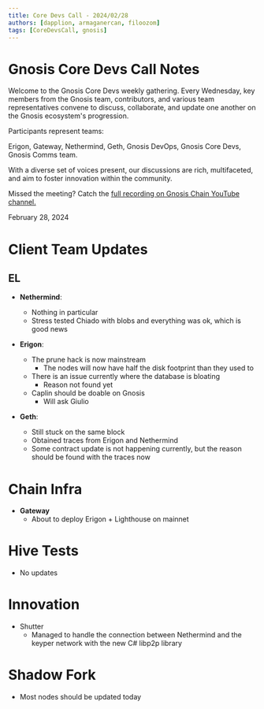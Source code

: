 ```yaml
---
title: Core Devs Call - 2024/02/28
authors: [dapplion, armaganercan, filoozom]
tags: [CoreDevsCall, gnosis]
---
```


# Gnosis Core Devs Call Notes

Welcome to the Gnosis Core Devs weekly gathering. Every Wednesday, key members from the Gnosis team, contributors, and various team representatives convene to discuss, collaborate, and update one another on the Gnosis ecosystem's progression.

Participants represent teams:

Erigon, Gateway, Nethermind, Geth, Gnosis DevOps, Gnosis Core Devs, Gnosis Comms team.

With a diverse set of voices present, our discussions are rich, multifaceted, and aim to foster innovation within the community.

Missed the meeting? Catch the [full recording on Gnosis Chain YouTube channel.](https://youtu.be/njuG-t3oTns)

February 28, 2024

# Client Team Updates
## EL

* **Nethermind**: 
  * Nothing in particular
  * Stress tested Chiado with blobs and everything was ok, which is good news

* **Erigon**: 
  * The prune hack is now mainstream
    * The nodes will now have half the disk footprint than they used to
  * There is an issue currently where the database is bloating
    * Reason not found yet
  * Caplin should be doable on Gnosis
    * Will ask Giulio

* **Geth**:
  * Still stuck on the same block
  * Obtained traces from Erigon and Nethermind
  * Some contract update is not happening currently, but the reason should be found with the traces now

# Chain Infra

* **Gateway**
  * About to deploy Erigon + Lighthouse on mainnet

# Hive Tests

* No updates

# Innovation

* Shutter
  * Managed to handle the connection between Nethermind and the keyper network with the new C# libp2p library

# Shadow Fork

* Most nodes should be updated today




































